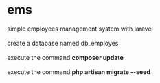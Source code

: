# ems
simple employees management system with laravel<br><br>
create a database named db_employes<br><br>
execute the command <b>composer update</b><br><br>
execute the command <b>php artisan migrate --seed</b><br><br>


